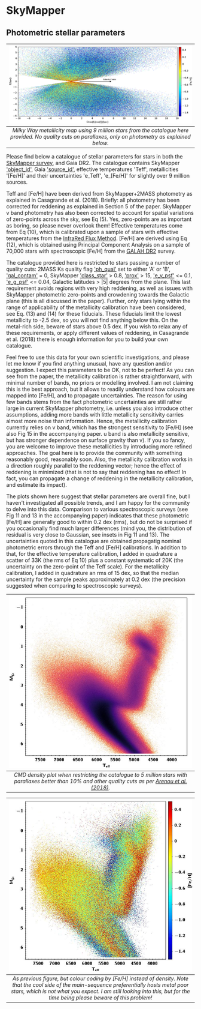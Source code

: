 # SkyMapper
Photometric stellar parameters
-------------------------------------------------------
| ![My image](https://github.com/casaluca/SkyMapper/blob/master/images/MW.png)
|:--:| 
| *Milky Way metallicity map using 9 million stars from the catalogue here provided. No quality cuts on parallaxes, only on photometry as explained below.* |

Please find below a catalogue of stellar parameters for stars in
both the [SkyMapper survey](http://adsabs.harvard.edu/abs/2018PASA...35...10W), 
and Gaia DR2. The catalogue contains SkyMapper
['object_id'](http://skymapper.anu.edu.au/table-browser/), 
Gaia ['source_id'](https://gaia.aip.de/metadata/gdr2/gaia_source/), 
effective temperatures 'Teff', metallicities '[Fe/H]' and their uncertainties 
'e_Teff', 'e_[Fe/H]' for slightly over 9 million sources.

Teff and [Fe/H] have been derived from SkyMapper+2MASS photometry as explained
in Casagrande et al. (2018). Briefly: all photometry has been corrected for
reddening as explained in Section 5 of the paper. SkyMapper v band photometry has 
also been corrected to account for spatial variations of zero-points across the sky, see
Eq (5). Yes, zero-points are as important as boring, so please never overlook
them!
Effective temperatures come from Eq (10), which is calibrated upon a sample of 
stars with effective temperatures from the 
[InfraRed Flux Method](http://adsabs.harvard.edu/abs/2010A%26A...512A..54C). [Fe/H] are
derived using Eq (12), which is obtained using Principal Component Analysis on
a sample of 70,000 stars with spectroscopic [Fe/H] from the 
[GALAH DR2](http://adsabs.harvard.edu/abs/2018MNRAS.478.4513B) survey.

The catalogue provided here is restricted to stars passing a number of quality
cuts: 2MASS Ks quality flag ['ph_qual'](https://old.ipac.caltech.edu/2mass/releases/allsky/doc/sec1_6b.html#phqual) 
set to either 'A' or 'B', ['gal_contam'](https://old.ipac.caltech.edu/2mass/releases/allsky/doc/sec2_2a.html)
= 0, SkyMapper ['class_star'](http://skymapper.anu.edu.au/table-browser/) > 0.8, 
['prox'](http://skymapper.anu.edu.au/table-browser/) > 15, 
['e_v_psf'](http://skymapper.anu.edu.au/table-browser/) <= 0.1,
['e_g_psf'](http://skymapper.anu.edu.au/table-browser/) <= 0.04, 
Galactic latitudes > |5| degrees from the plane. This last
requirement avoids regions with very high reddening, as well as issues
with SkyMapper photometric zero-points and crowdening towards the Galactic
plane (this is all discussed in the paper). Further, only stars lying within the
range of applicability of the metallicity calibration have been considered, see 
Eq. (13) and (14) for these fiducials. These fiducials limit the lowest 
metallicity to -2.5 dex, so you will not find anything below this. On the metal-rich side, 
beware of stars above 0.5 dex. If you wish to relax any of these
requirements, or apply different values of reddening, in Casagrande et al.
(2018) there is enough information for you to build your own catalogue. 

Feel free to use this data for your own scientific investigations, and please
let me know if you find anything unusual, have any question and/or suggestion.
I expect this parameters to be OK, not to be perfect! As you can see from the
paper, the metallicity calibration is rather straightforward, with minimal number 
of bands, no priors or modelling involved. I am not claiming this is the best 
approach, but it allows to readily understand how colours are mapped into [Fe/H], and 
to propagate uncertainties. The reason for using few 
bands stems from the fact photometric uncertainties are still rather large in 
current SkyMapper photometry, i.e. unless you also introduce other assumptions, 
adding more bands with little metallicity sensitivity carries almost more noise 
than information. Hence, the  metallicity calibration currently  relies on v band, which 
has the strongest  sensitivity to [Fe/H] (see also Fig 15 in the accompanying paper. u 
band is also metallicity sensitive, but has stronger dependence on surface gravity than 
v). If you so fancy, you are  welcome to improve these metallicities by introducing more 
refined approaches. The goal here is to provide the community with something reasonably 
good, reasonably soon. Also, the metallicity calibration works in a direction 
roughly parallel to the reddening vector; hence the effect of reddening is minimized 
(that is not to say that reddening has no effect! In fact, you can propagate a 
change of reddening in the metallicity calibration, and estimate its impact). 

The plots shown here suggest that stellar parameters are overall fine, but I
haven't investigated all possible trends, and I am happy for the community to
delve into this data. 
Comparison to various spectroscopic surveys (see Fig 11 and 13 in the
accompanying paper) indicates that these photometric [Fe/H] are generally good
to within 0.2 dex (rms), but do not be surprised if you occasionally find much
larger differences (mind you, the distribution of residual is very close to 
Gaussian, see insets in Fig 11 and 13). The uncertainties quoted in this catalogue 
are obtained propagatig nominal photometric errors through the Teff and [Fe/H] 
calibrations. In addition to that, for the effective temperature calibration, I added 
in quadrature a scatter of 33K (the rms of Eq 10) plus a constant systematic of 
20K (the uncertainty on the zero-point of the Teff scale). For the metallicity 
calibration, I added in quadrature an rms of 15 dex, so that the median uncertainty 
for the sample peaks approximately at 0.2 dex (the precision suggested when 
comparing to spectroscopic surveys).

| ![My image](https://github.com/casaluca/SkyMapper/blob/master/images/CMD_5mil.jpeg)
|:--:| 
| *CMD density plot when restricting the catalogue to 5 million stars with parallaxes better than 10% and other quality cuts as per [Arenou et al. (2018)](http://adsabs.harvard.edu/abs/2018A%26A...616A..17A).* |

| ![My image](https://github.com/casaluca/SkyMapper/blob/master/images/CMD_5mil_fehcal.jpeg)
|:--:| 
| *As previous figure, but colour coding by [Fe/H] instead of density. Note that the cool side of the main-sequence preferentially hosts metal poor stars, which is not what you expect. I am still looking into this, but for the time being please beware of this problem!* |



